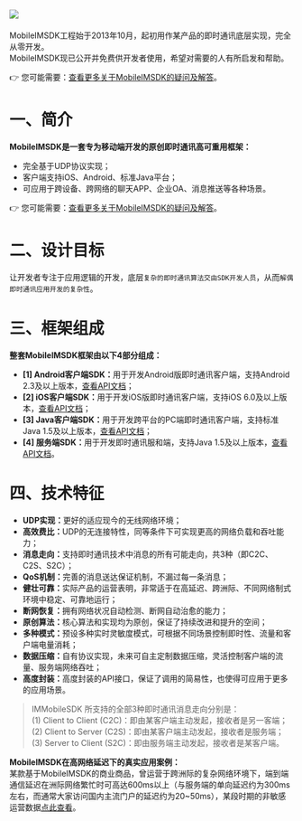 # ![](https://raw.githubusercontent.com/JackJiang2011/MobileIMSDK/master/preview/more_screenshots/others/github_header_logo_h.png)
MobileIMSDK工程始于2013年10月，起初用作某产品的即时通讯底层实现，完全从零开发。<br>
MobileIMSDK现已公开并免费供开发者使用，希望对需要的人有所启发和帮助。

:point_right: 您可能需要：[查看更多关于MobileIMSDK的疑问及解答](http://openmob.net/forum.php?mod=viewthread&tid=60&extra=page%3D1)。

# 一、简介
<b>MobileIMSDK是一套专为移动端开发的原创即时通讯高可重用框架：</b> 
* 完全基于UDP协议实现；
* 客户端支持iOS、Android、标准Java平台；
* 可应用于跨设备、跨网络的聊天APP、企业OA、消息推送等各种场景。

:point_right: 您可能需要：[查看更多关于MobileIMSDK的疑问及解答](http://openmob.net/forum.php?mod=viewthread&tid=60&extra=page%3D1)。

# 二、设计目标
让开发者专注于应用逻辑的开发，底层<code>复杂的即时通讯算法交由SDK开发人员</code>，从而<code>解偶即时通讯应用开发的复杂性</code>。

# 三、框架组成
<b>整套MobileIMSDK框架由以下4部分组成：</b>
* <b>[1] Android客户端SDK：</b>用于开发Android版即时通讯客户端，支持Android 2.3及以上版本，[查看API文档](http://openmob.net/extend/docs/api/mobileimsdk/android/)；
* <b>[2] iOS客户端SDK：</b>用于开发iOS版即时通讯客户端，支持iOS 6.0及以上版本，[查看API文档](http://openmob.net/extend/docs/api/mobileimsdk/ios/)；
* <b>[3] Java客户端SDK：</b>用于开发跨平台的PC端即时通讯客户端，支持标准Java 1.5及以上版本，[查看API文档](http://openmob.net/extend/docs/api/mobileimsdk/java/)；
* <b>[4] 服务端SDK：</b>用于开发即时通讯服和端，支持Java 1.5及以上版本，[查看API文档](http://openmob.net/extend/docs/api/mobileimsdk/server/)。

# 四、技术特征
* <b>UDP实现：</b>更好的适应现今的无线网络环境；
* <b>高效费比：</b>UDP的无连接特性，同等条件下可实现更高的网络负载和吞吐能力；
* <b>消息走向：</b>支持即时通讯技术中消息的所有可能走向，共3种（即C2C、C2S、S2C）；
* <b>QoS机制：</b>完善的消息送达保证机制，不漏过每一条消息；
* <b>健壮可靠：</b>实际产品的运营表明，非常适于在高延迟、跨洲际、不同网络制式环境中稳定、可靠地运行；
* <b>断网恢复：</b>拥有网络状况自动检测、断网自动治愈的能力；
* <b>原创算法：</b>核心算法和实现均为原创，保证了持续改进和提升的空间；
* <b>多种模式：</b>预设多种实时灵敏度模式，可根据不同场景控制即时性、流量和客户端电量消耗；
* <b>数据压缩：</b>自有协议实现，未来可自主定制数据压缩，灵活控制客户端的流量、服务端网络吞吐；
* <b>高度封装：</b>高度封装的API接口，保证了调用的简易性，也使得可应用于更多的应用场景。

> IMMobileSDK 所支持的全部3种即时通讯消息走向分别是：   
  (1) Client to Client (C2C)：即由某客户端主动发起，接收者是另一客端；
  (2) Client to Server (C2S)：即由某客户端主动发起，接收者是服务端；
  (3) Server to Client (S2C)：即由服务端主动发起，接收者是某客户端。

<b>MobileIMSDK在高网络延迟下的真实应用案例：</b><br>
某款基于MobileIMSDK的商业商品，曾运营于跨洲际的复杂网络环境下，端到端通信延迟在洲际网络繁忙时可高达600ms以上（与服务端的单向延迟约为300ms左右，而通常大家访问国内主流门户的延迟约为20~50ms），某段时期的非敏感运营数据[点此查看](http://openmob.net/forum.php?mod=viewthread&tid=21&page=1&extra=#pid35)。
